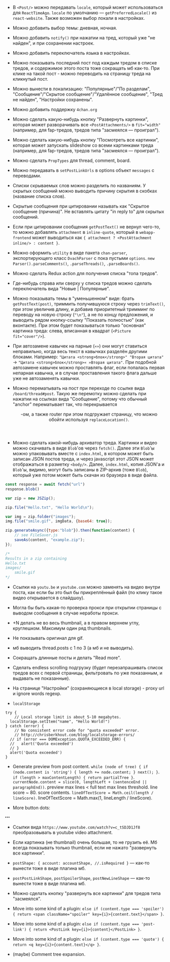 * В `<Post/>` можно передавать `locale`, который может использоваться для `ReactTimeAgo`. `locale` по умолчанию — `getPreferredLocale()` из `react-website`. Также возможен выбор локали в настройках.

* Можно добавить выбор темы: дневная, ночная.

* Можно добавить `notify()` при нажатии на тред, который уже "не найден", и при сохранении настроек.

* Можно добавить переключатель языка в настройках.

* Можно показывать последний пост под каждым тредом в списке тредов, и содержимое этого поста тоже сокращать мб как-то. При клике на такой пост - можно переводить на страницу треда на кликнутый пост.

* Можно вынести в локализацию: "Популярные"/"По разделам", "Сообщение"/"Скрытое сообщение"/"Удалённое сообщение", "Тред не найден", "Настройки сохранены".

* Можно добавить поддержку `4chan.org`

* Можно сделать какую-нибудь кнопку "Развернуть картинки", которая может разворачивать все `<PostAttachments/>` в `fit="width"` (например, для fap-тредов, тредов типа "засмеялся — проиграл").

* Можно сделать какую-нибудь кнопку "Посмотреть все картинки", которая может запускать slideshow со всеми картинками треда (например, для fap-тредов, тредов типа "засмеялся — проиграл").

* Можно сделать `PropTypes` для thread, comment, board.

* Можно передавать в `setPostLinkUrls` в options объект `messages` с переводами.

* Списки скрываемых слов можно разделить по названиям. У скрытых сообщений можно выводить причину скрытия в скобках (название списка слов).

* Скрытые сообщения при цитировании называть как "Скрытое сообщение (причина)". Не вставлять цитату "in reply to" для скрытых сообщений.

* Если при цитировании сообщения `getPostText()` не вернул чего-то, то можно добавлять `attachment` в `inline-quote`, который в `webapp-frontend` может выводиться как `{ attachment ? <PostAttachment inline/> : content }`.

* Можно оформить `utility` в виде пакета `chan-parser`, экспортирующего класс `DvachParser` с пока пустыми `options`. `new Parser().parseComments()`, `.parseThreads()`, `.parseBoards()`.

* Можно сделать Redux action для получения списка "топа тредов".

* Где-нибудь справа или сверху у списка тредов можно сделать переключатель вида "Новые | Популярные".

* Можно показывать темы в "уменьшенном" виде: брать `getPostText(post)`, триммить получившуюся строку через `trimText()`, при этом увеличив длину, и добавив приоритетный тримминг по переводу на новую строку (`"\n"`), а не по концу предложения, и выводить рядом кнопку-ссылку "Показать полностью" (как вконтакте). При этом будет показываться только "основная" картинка треда: слева, вписанная в квадрат (`<Picture fit="cover"/>`).

* При автозамене кавычек на парные (`«»`) они могут ставиться неправильно, когда весь текст в кавычках разделён другими блоками. Например: `"Цитата <strong>блок</strong>" "Вторая цитата"` -> `"Цитата <strong>блок</strong>« »Вторая цитата"`. При подобной автозамене кавычек можно проставлять флаг, если попалась первая непарная кавычка, и в случае проставления такого флага дальше уже не автозаменять кавычки.

* Можно перематывать на пост при переходе по ссылке вида `/board/thread#post`. Такую же перемотку можно сделать при нажатии на ссылках вида "Сообщение", потому что обычный "anchor" перематывает так, что перекрывается <Header/>-ом, а также router при этом подгружает страницу, что можно обойти используя `replaceLocation()`.

* Можно сделать какой-нибудь архиватор треда. Картинки и видео можно скачивать в виде `Blob`'ов через `fetch()`. Далее эти `Blob`'ы можно упаковывать вместе с `index.html`, в котором может быть записан JSON постов треда, и через javascript этот JSON может отображаться в разметку `<body/>`. Далее, `index.html`, копия JSON'а и `Blob`'ы, видимо, могут быть записаны в ZIP-архив (тоже `Blob`), который уже потом может быть скачан из браузера в виде файла.

```js
const response = await fetch("url")
response.blob()
```

```js
var zip = new JSZip();

zip.file("Hello.txt", "Hello World\n");

var img = zip.folder("images");
img.file("smile.gif", imgData, {base64: true});

zip.generateAsync({type:"blob"}).then(function(content) {
    // see FileSaver.js
    saveAs(content, "example.zip");
});

/*
Results in a zip containing
Hello.txt
images/
    smile.gif
*/
```

* Ссылки на `youtu.be` и `youtube.com` можно заменять на видео внутри поста, как если бы это был бы прикреплённый файл (по клику такое видео открывается в слайдшоу).

* Могла бы быть какая-то проверка прокси при открытии страницы с выводом сообщения в случае неработы прокси.

* +N делать не во весь thumbnail, а в правом верхнем углу, круглешком. Максимум один ряд thumbnails.

* Не показывать оригинал для gif.

* мб выводить thread.posts с 1 по 3 (а мб и не выводить).

* Сокращать длинные посты и делать "Read more".

* Сделать endless scrolling подгрузку (будет перезапрашивать список тредов всех с первой страницы, фильтровать по уже показанным, и выдавать не показанные).

* На странице "Настройки" (сохраняющиеся в local storage) - proxy url и ignore words regexp.

* `localStorage`

```
try {
	// Local storage limit is about 5-10 megabytes.
  localStorage.setItem("name", "Hello World!")
} catch (error) {
	// No consistent error code for "quota exceeded" error.
	// http://chrisberkhout.com/blog/localstorage-errors/
  // if (error === DOMException.QUOTA_EXCEEDED_ERR) {
  //   alert('Quota exceeded')
  // }
  alert('Quota exceeded')
}
```

* Generate preview from post content. `while (node of tree) { if (node.content is 'string') { length += node.content; } next(); }`. `if (length > maxContentLength) { return partialTree }`. `currentNode.content = slice(0, lengthLeft + (sentenceEnd || paragraphEnd))`. preview max lines < full text max lines threshold. line score ~ 80. score contents. `lineOfTextScore = Math.ceil(length / lineScore)`. lineOfTextScore = Math.max(1, lineLength / lineScore).

* More button dots:

<svg aria-label="Show options" class="octicon octicon-kebab-horizontal" viewBox="0 0 13 16" version="1.1" width="13" height="16" aria-hidden="true"><path fill-rule="evenodd" d="M1.5 9a1.5 1.5 0 1 0 0-3 1.5 1.5 0 0 0 0 3zm5 0a1.5 1.5 0 1 0 0-3 1.5 1.5 0 0 0 0 3zM13 7.5a1.5 1.5 0 1 1-3 0 1.5 1.5 0 0 1 3 0z"></path></svg>

* Ссылки вида `https://www.youtube.com/watch?v=c_tSDJD1Jf8` преобразовывать в youtube video attachment.

* Если картинка (не thumbnail) очень большая, то не грузить её. Мб всегда показывать только thumbnail, если не нажато "развернуть все картинки".

* `postShape: { account: accountShape, //.isRequired }` — как-то вынести тоже в виде плагина мб.

* `postPostLinkShape`, `postSpoilerShape`, `postNewLineShape` — как-то вынести тоже в виде плагина мб.

* Можно сделать кнопку "развернуть все картинки" для тредов типа "засмеялся".

* Move into some kind of a plugin: `else if (content.type === 'spoiler') { return <span className="spoiler" key={i}>{content.text}</span> }`.

* Move into some kind of a plugin: `else if (content.type === 'post-link') { return <PostLink key={i}>{content}</PostLink> }`.

* Move into some kind of a plugin: `else if (content.type === 'quote') { return <q key={i}>{content.text}</q> }`.

* (maybe) Comment tree expansion.
